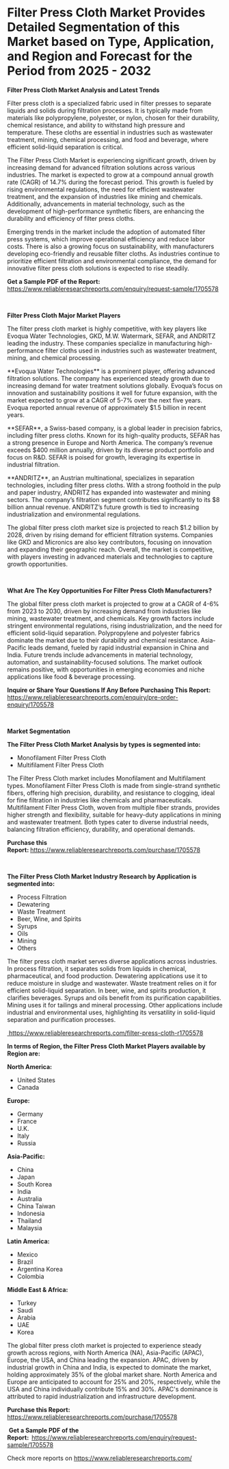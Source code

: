 <p><h1>Filter Press Cloth Market Provides Detailed Segmentation of this Market based on Type, Application, and Region and Forecast for the Period from 2025 - 2032</h1></p><p><strong>Filter Press Cloth Market Analysis and Latest Trends</strong></p>
<p><p>Filter press cloth is a specialized fabric used in filter presses to separate liquids and solids during filtration processes. It is typically made from materials like polypropylene, polyester, or nylon, chosen for their durability, chemical resistance, and ability to withstand high pressure and temperature. These cloths are essential in industries such as wastewater treatment, mining, chemical processing, and food and beverage, where efficient solid-liquid separation is critical.</p><p>The Filter Press Cloth Market is experiencing significant growth, driven by increasing demand for advanced filtration solutions across various industries. The market is expected to grow at a compound annual growth rate (CAGR) of 14.7% during the forecast period. This growth is fueled by rising environmental regulations, the need for efficient wastewater treatment, and the expansion of industries like mining and chemicals. Additionally, advancements in material technology, such as the development of high-performance synthetic fibers, are enhancing the durability and efficiency of filter press cloths.</p><p>Emerging trends in the market include the adoption of automated filter press systems, which improve operational efficiency and reduce labor costs. There is also a growing focus on sustainability, with manufacturers developing eco-friendly and reusable filter cloths. As industries continue to prioritize efficient filtration and environmental compliance, the demand for innovative filter press cloth solutions is expected to rise steadily.</p></p>
<p><strong>Get a Sample PDF of the Report:&nbsp;</strong> <a href="https://www.reliableresearchreports.com/enquiry/request-sample/1705578?utm_campaign=2229&utm_medium=2&utm_source=Github&utm_content=ia&utm_term=25012025&utm_id=filter-press-cloth">https://www.reliableresearchreports.com/enquiry/request-sample/1705578</a></p>
<p>&nbsp;</p>
<p><strong>Filter Press Cloth Major Market Players</strong></p>
<p><p>The filter press cloth market is highly competitive, with key players like Evoqua Water Technologies, GKD, M.W. Watermark, SEFAR, and ANDRITZ leading the industry. These companies specialize in manufacturing high-performance filter cloths used in industries such as wastewater treatment, mining, and chemical processing.</p><p>**Evoqua Water Technologies** is a prominent player, offering advanced filtration solutions. The company has experienced steady growth due to increasing demand for water treatment solutions globally. Evoqua’s focus on innovation and sustainability positions it well for future expansion, with the market expected to grow at a CAGR of 5-7% over the next five years. Evoqua reported annual revenue of approximately $1.5 billion in recent years.</p><p>**SEFAR**, a Swiss-based company, is a global leader in precision fabrics, including filter press cloths. Known for its high-quality products, SEFAR has a strong presence in Europe and North America. The company’s revenue exceeds $400 million annually, driven by its diverse product portfolio and focus on R&D. SEFAR is poised for growth, leveraging its expertise in industrial filtration.</p><p>**ANDRITZ**, an Austrian multinational, specializes in separation technologies, including filter press cloths. With a strong foothold in the pulp and paper industry, ANDRITZ has expanded into wastewater and mining sectors. The company’s filtration segment contributes significantly to its $8 billion annual revenue. ANDRITZ’s future growth is tied to increasing industrialization and environmental regulations.</p><p>The global filter press cloth market size is projected to reach $1.2 billion by 2028, driven by rising demand for efficient filtration systems. Companies like GKD and Micronics are also key contributors, focusing on innovation and expanding their geographic reach. Overall, the market is competitive, with players investing in advanced materials and technologies to capture growth opportunities.</p></p>
<p>&nbsp;</p>
<p><strong>What Are The Key Opportunities For Filter Press Cloth Manufacturers?</strong></p>
<p><p>The global filter press cloth market is projected to grow at a CAGR of 4-6% from 2023 to 2030, driven by increasing demand from industries like mining, wastewater treatment, and chemicals. Key growth factors include stringent environmental regulations, rising industrialization, and the need for efficient solid-liquid separation. Polypropylene and polyester fabrics dominate the market due to their durability and chemical resistance. Asia-Pacific leads demand, fueled by rapid industrial expansion in China and India. Future trends include advancements in material technology, automation, and sustainability-focused solutions. The market outlook remains positive, with opportunities in emerging economies and niche applications like food & beverage processing.</p></p>
<p><strong>Inquire or Share Your Questions If Any Before Purchasing This Report:</strong> <a href="https://www.reliableresearchreports.com/enquiry/pre-order-enquiry/1705578?utm_campaign=2229&utm_medium=2&utm_source=Github&utm_content=ia&utm_term=25012025&utm_id=filter-press-cloth">https://www.reliableresearchreports.com/enquiry/pre-order-enquiry/1705578</a></p>
<p>&nbsp;</p>
<p><strong>Market Segmentation</strong></p>
<p><strong>The Filter Press Cloth Market Analysis by types is segmented into:</strong></p>
<p><ul><li>Monofilament Filter Press Cloth</li><li>Multifilament Filter Press Cloth</li></ul></p>
<p><p>The Filter Press Cloth market includes Monofilament and Multifilament types. Monofilament Filter Press Cloth is made from single-strand synthetic fibers, offering high precision, durability, and resistance to clogging, ideal for fine filtration in industries like chemicals and pharmaceuticals. Multifilament Filter Press Cloth, woven from multiple fiber strands, provides higher strength and flexibility, suitable for heavy-duty applications in mining and wastewater treatment. Both types cater to diverse industrial needs, balancing filtration efficiency, durability, and operational demands.</p></p>
<p><strong>Purchase this Report:&nbsp;</strong><a href="https://www.reliableresearchreports.com/purchase/1705578?utm_campaign=2229&utm_medium=2&utm_source=Github&utm_content=ia&utm_term=25012025&utm_id=filter-press-cloth">https://www.reliableresearchreports.com/purchase/1705578</a></p>
<p>&nbsp;</p>
<p><strong>The Filter Press Cloth Market Industry Research by Application is segmented into:</strong></p>
<p><ul><li>Process Filtration</li><li>Dewatering</li><li>Waste Treatment</li><li>Beer, Wine, and Spirits</li><li>Syrups</li><li>Oils</li><li>Mining</li><li>Others</li></ul></p>
<p><p>The filter press cloth market serves diverse applications across industries. In process filtration, it separates solids from liquids in chemical, pharmaceutical, and food production. Dewatering applications use it to reduce moisture in sludge and wastewater. Waste treatment relies on it for efficient solid-liquid separation. In beer, wine, and spirits production, it clarifies beverages. Syrups and oils benefit from its purification capabilities. Mining uses it for tailings and mineral processing. Other applications include industrial and environmental uses, highlighting its versatility in solid-liquid separation and purification processes.</p></p>
<p><a href="https://www.reliableresearchreports.com/filter-press-cloth-r1705578?utm_campaign=2229&utm_medium=2&utm_source=Github&utm_content=ia&utm_term=25012025&utm_id=filter-press-cloth">&nbsp;https://www.reliableresearchreports.com/filter-press-cloth-r1705578</a></p>
<p><strong>In terms of Region, the Filter Press Cloth Market Players available by Region are:</strong></p>
<p>
    <p> <strong> North America: </strong>
        <ul>
            <li>United States</li>
            <li>Canada</li>
        </ul>
        </p> 
    <p> <strong> Europe: </strong>
        <ul>
            <li>Germany</li>
            <li>France</li>
            <li>U.K.</li>
            <li>Italy</li>
            <li>Russia</li>
        </ul>
        </p> 
    <p> <strong> Asia-Pacific: </strong>
        <ul>
            <li>China</li>
            <li>Japan</li>
            <li>South Korea</li>
            <li>India</li>
            <li>Australia</li>
            <li>China Taiwan</li>
            <li>Indonesia</li>
            <li>Thailand</li>
            <li>Malaysia</li>
        </ul>
        </p> 
    <p> <strong> Latin America: </strong>
        <ul>
            <li>Mexico</li>
            <li>Brazil</li>
            <li>Argentina Korea</li>
            <li>Colombia</li>
        </ul>
        </p> 
    <p> <strong> Middle East & Africa: </strong>
        <ul>
            <li>Turkey</li>
            <li>Saudi</li>
            <li>Arabia</li>
            <li>UAE</li>
            <li>Korea</li>
        </ul>
    </p>
    </p>
<p><p>The global filter press cloth market is projected to experience steady growth across regions, with North America (NA), Asia-Pacific (APAC), Europe, the USA, and China leading the expansion. APAC, driven by industrial growth in China and India, is expected to dominate the market, holding approximately 35% of the global market share. North America and Europe are anticipated to account for 25% and 20%, respectively, while the USA and China individually contribute 15% and 30%. APAC's dominance is attributed to rapid industrialization and infrastructure development.</p></p>
<p><strong>Purchase this Report: </strong><a href="https://www.reliableresearchreports.com/purchase/1705578?utm_campaign=2229&utm_medium=2&utm_source=Github&utm_content=ia&utm_term=25012025&utm_id=filter-press-cloth">https://www.reliableresearchreports.com/purchase/1705578</a></p>
<p>&nbsp;<strong>Get a Sample PDF of the Report:&nbsp;&nbsp;</strong><a href="https://www.reliableresearchreports.com/enquiry/request-sample/1705578?utm_campaign=2229&utm_medium=2&utm_source=Github&utm_content=ia&utm_term=25012025&utm_id=filter-press-cloth">https://www.reliableresearchreports.com/enquiry/request-sample/1705578</a></p>
<p><strong></strong></p>
<p>Check more reports on <a href="https://www.reliableresearchreports.com/?utm_campaign=2229&utm_medium=2&utm_source=Github&utm_content=ia&utm_term=25012025&utm_id=filter-press-cloth">https://www.reliableresearchreports.com/</a></p>